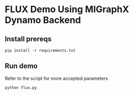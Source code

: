 # FLUX Demo Using MIGraphX Dynamo Backend
## Install prereqs
```
pip install -r requirements.txt
```

## Run demo
Refer to the script for more accepted parameters
```
python flux.py
```
